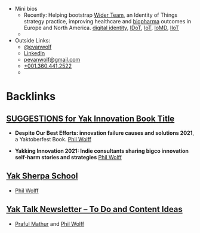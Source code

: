 - Mini bios
    - Recently: Helping bootstrap [Wider Team](https://Wider.Team), an Identity of Things strategy practice, improving healthcare and [biopharma](<biopharma.md>) outcomes in Europe and North America. [digital identity](<digital identity.md>), [IDoT](<IDoT.md>), [IoT](<IoT.md>), [IoMD](<IoMD.md>), [IIoT](<IIoT.md>)
    - 
- Outside Links: 
    - [@evanwolf](https://twitter.com/evanwolf) 
    - [LinkedIn](https://linkedin.com/in/philwolff)
    - [pevanwolf@gmail.com](mailto:pevanwolf@gmail.com)
    - [+001.360.441.2522](tel:+001.360.441.2522) 
    - 

# Backlinks
## [**SUGGESTIONS for Yak Innovation Book Title**](<**SUGGESTIONS for Yak Innovation Book Title**.md>)
- __Despite Our Best Efforts: innovation failure causes and solutions 2021__, a Yaktoberfest Book. [Phil Wolff](<Phil Wolff.md>)

- __Yakking Innovation 2021: Indie consultants sharing bigco innovation self-harm stories and strategies__ [Phil Wolff](<Phil Wolff.md>)

## [Yak Sherpa School](<Yak Sherpa School.md>)
- [Phil Wolff](<Phil Wolff.md>)

## [Yak Talk Newsletter – To Do and Content Ideas](<Yak Talk Newsletter – To Do and Content Ideas.md>)
- [Praful Mathur](<Praful Mathur.md>) and [Phil Wolff](<Phil Wolff.md>)

